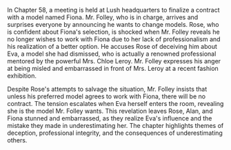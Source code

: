 In Chapter 58, a meeting is held at Lush headquarters to finalize a contract with a model named Fiona. Mr. Folley, who is in charge, arrives and surprises everyone by announcing he wants to change models. Rose, who is confident about Fiona's selection, is shocked when Mr. Folley reveals he no longer wishes to work with Fiona due to her lack of professionalism and his realization of a better option. He accuses Rose of deceiving him about Eva, a model she had dismissed, who is actually a renowned professional mentored by the powerful Mrs. Chloe Leroy. Mr. Folley expresses his anger at being misled and embarrassed in front of Mrs. Leroy at a recent fashion exhibition.

Despite Rose's attempts to salvage the situation, Mr. Folley insists that unless his preferred model agrees to work with Fiona, there will be no contract. The tension escalates when Eva herself enters the room, revealing she is the model Mr. Folley wants. This revelation leaves Rose, Alan, and Fiona stunned and embarrassed, as they realize Eva's influence and the mistake they made in underestimating her. The chapter highlights themes of deception, professional integrity, and the consequences of underestimating others.